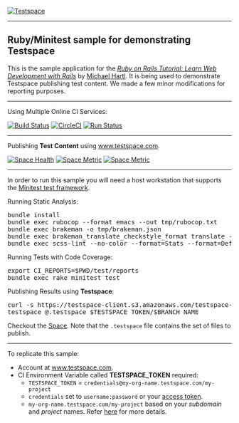 [![Testspace](http://www.testspace.com/public/img/testspace_logo.png)](http://www.testspace.com)
***

## Ruby/Minitest sample for demonstrating Testspace 

This is the sample application for the [*Ruby on Rails Tutorial: Learn Web Development with Rails*](http://www.railstutorial.org/) by [Michael Hartl](http://www.michaelhartl.com/). It is being used to demonstrate Testspace  publishing test content. 
We made a few minor modifications for reporting purposes. 

***
Using Multiple Online CI Services:

[![Build Status](https://travis-ci.org/testspace-samples/ruby.minitest.svg?branch=master)](https://travis-ci.org/testspace-samples/ruby.minitest)
[![CircleCI](https://circleci.com/gh/testspace-samples/ruby.minitest/tree/master.svg?style=svg)](https://circleci.com/gh/testspace-samples/ruby.minitest/tree/master)
[![Run Status](https://api.shippable.com/projects/5703dabb2a8192902e1b99ce/badge?branch=master)](https://app.shippable.com/projects/5703dabb2a8192902e1b99ce)


***
Publishing **Test Content** using www.testspace.com.

[![Space Health](https://samples.testspace.com/projects/115/spaces/434/badge)](https://samples.testspace.com/projects/115/spaces/434 "Test Cases")
[![Space Metric](https://samples.testspace.com/projects/115/spaces/434/metrics/252/badge)](https://samples.testspace.com/spaces/434/schema/Code%20Coverage "Code Coverage (lines)")
[![Space Metric](https://samples.testspace.com/projects/115/spaces/434/metrics/251/badge)](https://samples.testspace.com/spaces/434/schema/Static%20Analysis "Static Analysis (issues)")


***
In order to run this sample you will need a host workstation that supports the [Minitest test framework](http://docs.seattlerb.org/minitest/). 


Running Static Analysis: 

<pre>
bundle install
bundle exec rubocop --format emacs --out tmp/rubocop.txt
bundle exec brakeman -o tmp/brakeman.json
bundle exec brakeman_translate_checkstyle_format translate --file="tmp/brakeman.json" > tmp/brakeman_checkstyle.xml
bundle exec scss-lint --no-color --format=Stats --format=Default --out=tmp/scss-lint.txt  app/assets/stylesheets/
</pre> 

Running Tests with Code Coverage: 

<pre>
export CI_REPORTS=$PWD/test/reports
bundle exec rake minitest test
</pre> 

Publishing Results using **Testspace**: 

<pre>
curl -s https://testspace-client.s3.amazonaws.com/testspace-linux.tgz | sudo tar -zxvf- -C /usr/local/bin
testspace @.testspace $TESTSPACE_TOKEN/$BRANCH_NAME
</pre> 

Checkout the [Space](http://munderseth.stridespace.com/spaces/883). Note that the `.testspace` file contains the set of files to publish. 



***

To replicate this sample: 
  - Account at www.testspace.com.
  - CI Environment Variable called **TESTSPACE_TOKEN** required:
    -  `TESTSPACE_TOKEN` = `credentials@my-org-name.testspace.com/my-project`
    - `credentials` set to `username:password` or your [access token](http://help.testspace.com/using-your-organization:user-settings).
    - `my-org-name.testspace.com/my-project` based on your *subdomain* and *project* names. Refer [here](http://help.testspace.com/reference:runner-reference#login-credentials) for more details. 
    

   
 